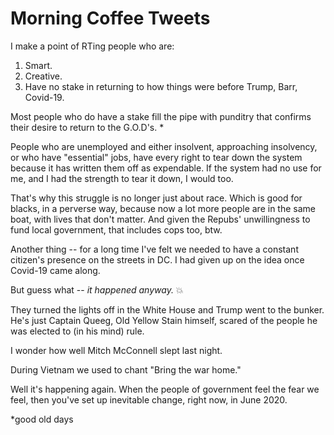 # Morning Coffee Tweets
I make a point of RTing people who are:
1. Smart.
2. Creative.
3. Have no stake in returning to how things were before Trump, Barr, Covid-19. 

Most people who do have a stake fill the pipe with punditry that confirms their desire to return to the G.O.D's. *

People who are unemployed and either insolvent, approaching insolvency, or who have "essential" jobs, have every right to tear down the system because it has written them off as expendable. If the system had no use for me, and I had the strength to tear it down, I would too.

That's why this struggle is no longer just about race. Which is good for blacks, in a perverse way, because now a lot more people are in the same boat, with lives that don't matter. And given the Repubs' unwillingness to fund local government, that includes cops too, btw.

Another thing -- for a long time I've felt we needed to have a constant citizen's presence on the streets in DC. I had given up on the idea once Covid-19 came along. 

But guess what -- <i>it happened anyway.</i> :boom:

They turned the lights off in the White House and Trump went to the bunker. He's just Captain Queeg, Old Yellow Stain himself, scared of the people he was elected to (in his mind) rule.

I wonder how well Mitch McConnell slept last night. 

During Vietnam we used to chant "Bring the war home."

Well it's happening again. When the people of government feel the fear we feel, then you've set up inevitable change, right now, in June 2020.

*good old days

